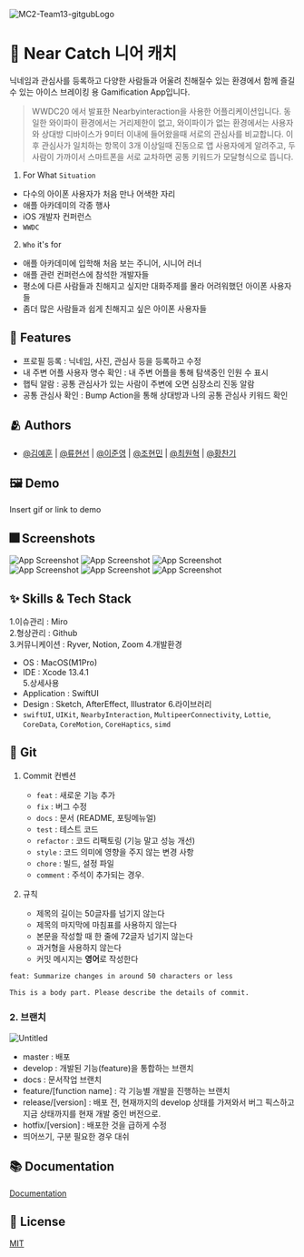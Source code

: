 ![MC2-Team13-gitgubLogo](https://user-images.githubusercontent.com/74142881/173856730-d5746d2a-d2d2-44af-a28e-299bb2d02371.png)


# :iphone: Near Catch 니어 캐치

닉네임과 관심사를 등록하고 다양한 사람들과 어울려 친해질수 있는 환경에서 함께 즐길 수 있는 아이스 브레이킹 용 Gamification App입니다.
> WWDC20 에서 발표한 Nearbyinteraction을 사용한 어플리케이션입니다. 동일한 와이파이 환경에서는 거리제한이 없고, 와이파이가 없는 환경에서는 사용자와 상대방 디바이스가 9미터 이내에 들어왔을때 서로의 관심사를 비교합니다. 이후 관심사가 일치하는 항목이 3개 이상일때 진동으로 앱 사용자에게 알려주고, 두 사람이 가까이서  스마트폰을 서로 교차하면 공통 키워드가 모달형식으로 뜹니다. <br>

1. For What `Situation`
- 다수의 아이폰 사용자가 처음 만나 어색한 자리
- 애플 아카데미의 각종 행사
- iOS 개발자 컨퍼런스
- `WWDC`

2. `Who` it's for
- 애플 아카데미에 입학해 처음 보는 주니어, 시니어 러너
- 애플 관련 컨퍼런스에 참석한 개발자들
- 평소에 다른 사람들과 친해지고 싶지만 대화주제를 몰라 어려워했던 아이폰 사용자들
- 좀더 많은 사람들과 쉽게 친해지고 싶은 아이폰 사용자들


## :pushpin: Features

- 프로필 등록 : 닉네임, 사진, 관심사 등을 등록하고 수정
- 내 주변 어플 사용자 명수 확인 : 내 주변 어플을 통해 탐색중인 인원 수 표시
- 햅틱 알람 : 공통 관심사가 있는 사람이 주변에 오면 심장소리 진동 알람
- 공통 관심사 확인 : Bump Action을 통해 상대방과 나의 공통 관심사 키워드 확인

## :people_hugging: Authors

- [@김예훈](https://github.com/eraser3031) | [@류현선](https://www.github.com/hs-ryu) | [@이준영](https://github.com/User-Lawn) | [@조현민](https://github.com/uudquark) | [@최원혁](https://github.com/DevLuce) | [@황찬기](https://github.com/DevMizeKR)


## :framed_picture: Demo

Insert gif or link to demo


## :fireworks: Screenshots


![App Screenshot](https://user-images.githubusercontent.com/74142881/173845513-cb0707fd-6432-4818-b29c-6e98c53c5015.png)
![App Screenshot](https://user-images.githubusercontent.com/74142881/173845509-1b33de95-3e87-4ab2-bd0b-5bda5d53bbb4.png)
![App Screenshot](https://user-images.githubusercontent.com/74142881/173845502-ac5fe7f8-ce3e-40e7-a974-b2b248fb08a3.png)
<br>
![App Screenshot](https://user-images.githubusercontent.com/74142881/173845517-a7926515-d480-4ef2-8fee-33c0ed2b20e3.png)
![App Screenshot](https://user-images.githubusercontent.com/74142881/173845489-8a10572b-86b3-48df-b407-6dde962e5a13.png)
![App Screenshot](https://user-images.githubusercontent.com/74142881/173845505-2cd0a6b2-f64c-483e-b340-bd6d0d48a6a4.png)



## :sparkles: Skills & Tech Stack
1.이슈관리 : Miro<br>
2.형상관리 : Github<br>
3.커뮤니케이션 : Ryver, Notion, Zoom
4.개발환경
  - OS : MacOS(M1Pro)
  - IDE : Xcode 13.4.1<br>
5.상세사용
  - Application : SwiftUI
  - Design : Sketch, AfterEffect, Illustrator
6.라이브러리
  - `swiftUI`, `UIKit`, `NearbyInteraction`, `MultipeerConnectivity`, `Lottie`, `CoreData`, `CoreMotion`, `CoreHaptics`, `simd`


## 🔀 Git

1. Commit 컨벤션
    - `feat` : 새로운 기능 추가
    - `fix` : 버그 수정
    - `docs` : 문서 (README, 포팅메뉴얼)
    - `test` : 테스트 코드
    - `refactor` : 코드 리팩토링 (기능 말고 성능 개선)
    - `style` : 코드 의미에 영향을 주지 않는 변경 사항
    - `chore` : 빌드, 설정 파일
    - `comment` : 주석이 추가되는 경우.
    
2. 규칙
    - 제목의 길이는 50글자를 넘기지 않는다
    - 제목의 마지막에 마침표를 사용하지 않는다
    - 본문을 작성할 때 한 줄에 72글자 넘기지 않는다
    - 과거형을 사용하지 않는다
    - 커밋 메시지는 **영어**로 작성한다   
```bash
feat: Summarize changes in around 50 characters or less

This is a body part. Please describe the details of commit.
```

### 2. 브랜치

![Untitled](https://s3-us-west-2.amazonaws.com/secure.notion-static.com/be0c8072-fbb7-46d7-b8f7-4e42fd3dec2e/Untitled.png)

  - master : 배포
  - develop : 개발된 기능(feature)을 통합하는 브랜치
  - docs : 문서작업 브랜치
  - feature/[function name] : 각 기능별 개발을 진행하는 브랜치
  - release/[version] : 배포 전, 현재까지의 develop 상태를 가져와서 버그 픽스하고 지금 상태까지를 현재 개발 중인 버전으로.
  - hotfix/[version] : 배포한 것을 급하게 수정
  - 띄어쓰기, 구분 필요한 경우 대쉬
  
## :books: Documentation

[Documentation](https://linktodocumentation)


## :lock_with_ink_pen: License

[MIT](https://choosealicense.com/licenses/mit/)
